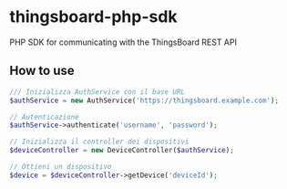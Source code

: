 # thingsboard-php-sdk

PHP SDK for communicating with the ThingsBoard REST API

## How to use

```php
/// Inizializza AuthService con il base URL
$authService = new AuthService('https://thingsboard.example.com');

// Autenticazione
$authService->authenticate('username', 'password');

// Inizializza il controller dei dispositivi
$deviceController = new DeviceController($authService);

// Ottieni un dispositivo
$device = $deviceController->getDevice('deviceId');

```
